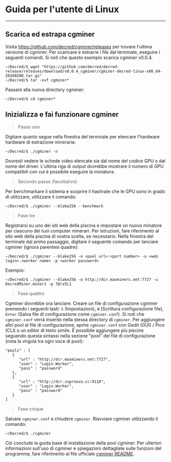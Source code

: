 # <i class="fa fa-linux"></i> Guida per l'utente di Linux 

---

## <i class="fa fa-download"></i> Scarica ed estrapa cgminer 

Visita https://github.com/decred/cgminer/releases per trovare l'ultima versione di cgminer. Per scaricare e estrarre i file dal terminale, eseguire i seguenti comandi. Si noti che questo esempio scarica cgminer v0.0.4.

```no-highlight
~/Decred/$ wget "https://github.com/decred/decred-release/releases/download/v0.0.4_cgminer/cgminer-decred-linux-x86_64-20160208.tar.gz"
~/Decred/$ tar -xvf cgminer*
```

Passare alla nuova directory cgminer:

```
~/Decred/$ cd cgminer*
```

## <i class="fa fa-play-circle"></i> Inizializza e fai funzionare cgminer 

> Passo uno

Digitare quanto segue nella finestra del terminale per elencare l'hardware hardware di estrazione mineraria:

```no-highlight
~/Decred/$ ./cgminer -n
```

Dovresti vedere le schede video elencate sia dal nome del codice GPU o dal nome del driver. L'ultima riga di output dovrebbe mostrare il numero di GPU compatibili con cui è possibile eseguire la miniatura.

> Secondo passo (facoltativo)

Per benchmarkare il sistema e scoprire il hashrate che le GPU sono in grado di utilizzare, utilizzare il comando:

```no-highlight
~/Decred/$ ./cgminer --blake256 --benchmark
```

> Fase tre

Registrarsi su uno dei siti web della piscina e impostare un nuovo minatore per ciascuno dei tuoi computer minerari. Per istruzioni, fare riferimento al sito web della piscina di vostra scelta, se necessario. Nella finestra del terminale dal primo passaggio, digitare il seguente comando per lanciare cgminer (ignora parentesi quadre):

```no-highlight
~/Decred/$ ./cgminer --blake256 -o <pool url>:<port number> -u <web login>.<worker name> -p <worker password>
```

Esempio:

```no-highlight
~/Decred/$ ./cgminer --blake256 -o http://dcr.maxminers.net:7727 -u DecredMiner.miner1 -p 7@!x5L1
```

> Fase quattro

Cgminer dovrebbe ora lanciare. Creare un file di configurazione cgminer premendo i seguenti tasti: `S` (Impostazioni), `W` (Scrittura configurazione file), `Enter` (Salva file di configurazione come `cgminer.conf`). Si noti che `cgminer.conf` verrà inserito nella stessa directory di `cgminer`. Per aggiungere altri pool al file di configurazione, aprire `cgminer.conf` con Gedit (GUI) / Pico (CLI) o un editor di testo simile. È possibile aggiungere più piscine seguendo questa sintassi nella sezione "pool" del file di configurazione (nota la virgola tra ogni voce di pool):

```no-highlight
"pools" : [
   {
      "url" : "http://dcr.maxminers.net:7727",
      "user" : "Login.Worker",
      "pass" : "password"
   },
   {
      "url" : "http://dcr.suprnova.cc:9110",
      "user" : "Login.Worker",
      "pass" : "password"
   }
]
```

> Fase cinque

Salvare `cgminer.conf` e chiudere `cgminer`. Riavviare cgminer utilizzando il comando:

```no-highlight
~/Decred/$ ./cgminer
```

Ciò conclude la guida base di installazione della pool cgminer. Per ulteriori informazioni sull'uso di cgminer e spiegazioni dettagliate sulle funzioni del programma, fare riferimento al file ufficiale [cgminer README](https://github.com/decred/cgminer/blob/3.7/README).
